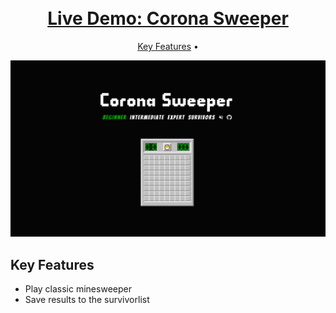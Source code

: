 <h1 align="center">
    <br>
    <a href="https://coronasweeper-production.up.railway.app/">
    Live Demo: Corona Sweeper 
    </a>
</h1>

<p align="center">
  <a href="#key-features">Key Features</a> •
</p>

![screenshot](https://raw.githubusercontent.com/alexander-braun/coronasweeper/master/preview_images/gif-coronasweeper.gif)

## Key Features

- Play classic minesweeper
- Save results to the survivorlist
